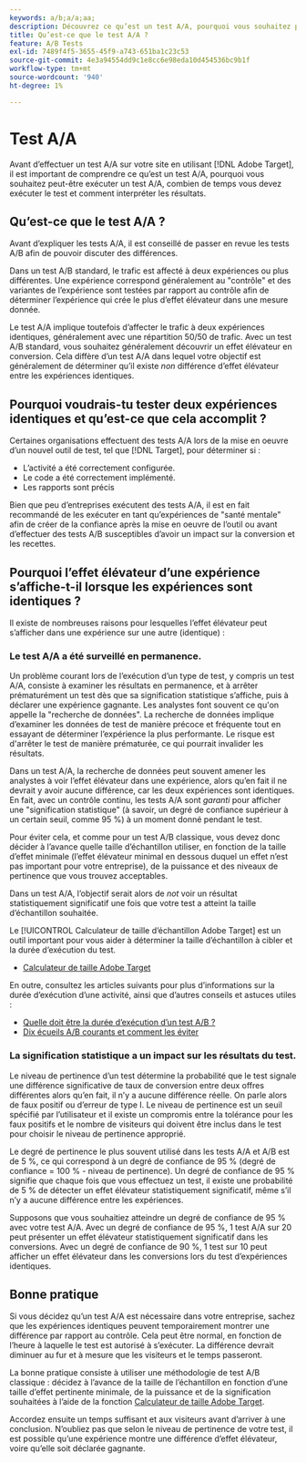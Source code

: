 ```yaml
---
keywords: a/b;a/a;aa;
description: Découvrez ce qu’est un test A/A, pourquoi vous souhaitez peut-être exécuter un test A/A, combien de temps vous devez exécuter le test et comment interpréter les résultats.
title: Qu’est-ce que le test A/A ?
feature: A/B Tests
exl-id: 7489f4f5-3655-45f9-a743-651ba1c23c53
source-git-commit: 4e3a94554dd9c1e8cc6e98eda10d454536bc9b1f
workflow-type: tm+mt
source-wordcount: '940'
ht-degree: 1%

---
```


# Test A/A

Avant d’effectuer un test A/A sur votre site en utilisant [!DNL Adobe Target], il est important de comprendre ce qu’est un test A/A, pourquoi vous souhaitez peut-être exécuter un test A/A, combien de temps vous devez exécuter le test et comment interpréter les résultats.

## Qu’est-ce que le test A/A ?

Avant d’expliquer les tests A/A, il est conseillé de passer en revue les tests A/B afin de pouvoir discuter des différences.

Dans un test A/B standard, le trafic est affecté à deux expériences ou plus différentes. Une expérience correspond généralement au &quot;contrôle&quot; et des variantes de l’expérience sont testées par rapport au contrôle afin de déterminer l’expérience qui crée le plus d’effet élévateur dans une mesure donnée.

Le test A/A implique toutefois d’affecter le trafic à deux expériences identiques, généralement avec une répartition 50/50 de trafic. Avec un test A/B standard, vous souhaitez généralement découvrir un effet élévateur en conversion. Cela diffère d’un test A/A dans lequel votre objectif est généralement de déterminer qu’il existe *non* différence d’effet élévateur entre les expériences identiques.

## Pourquoi voudrais-tu tester deux expériences identiques et qu’est-ce que cela accomplit ?

Certaines organisations effectuent des tests A/A lors de la mise en oeuvre d’un nouvel outil de test, tel que [!DNL Target], pour déterminer si :

* L’activité a été correctement configurée.
* Le code a été correctement implémenté.
* Les rapports sont précis

Bien que peu d’entreprises exécutent des tests A/A, il est en fait recommandé de les exécuter en tant qu’expériences de &quot;santé mentale&quot; afin de créer de la confiance après la mise en oeuvre de l’outil ou avant d’effectuer des tests A/B susceptibles d’avoir un impact sur la conversion et les recettes.

## Pourquoi l’effet élévateur d’une expérience s’affiche-t-il lorsque les expériences sont identiques ?

Il existe de nombreuses raisons pour lesquelles l’effet élévateur peut s’afficher dans une expérience sur une autre (identique) :

### Le test A/A a été surveillé en permanence.

Un problème courant lors de l’exécution d’un type de test, y compris un test A/A, consiste à examiner les résultats en permanence, et à arrêter prématurément un test dès que sa signification statistique s’affiche, puis à déclarer une expérience gagnante. Les analystes font souvent ce qu&#39;on appelle la &quot;recherche de données&quot;. La recherche de données implique d’examiner les données de test de manière précoce et fréquente tout en essayant de déterminer l’expérience la plus performante. Le risque est d&#39;arrêter le test de manière prématurée, ce qui pourrait invalider les résultats.

Dans un test A/A, la recherche de données peut souvent amener les analystes à voir l’effet élévateur dans une expérience, alors qu’en fait il ne devrait y avoir aucune différence, car les deux expériences sont identiques. En fait, avec un contrôle continu, les tests A/A sont _garanti_ pour afficher une &quot;signification statistique&quot; (à savoir, un degré de confiance supérieur à un certain seuil, comme 95 %) à un moment donné pendant le test.

Pour éviter cela, et comme pour un test A/B classique, vous devez donc décider à l’avance quelle taille d’échantillon utiliser, en fonction de la taille d’effet minimale (l’effet élévateur minimal en dessous duquel un effet n’est pas important pour votre entreprise), de la puissance et des niveaux de pertinence que vous trouvez acceptables.

Dans un test A/A, l’objectif serait alors de *not* voir un résultat statistiquement significatif une fois que votre test a atteint la taille d’échantillon souhaitée.

Le [!UICONTROL Calculateur de taille d’échantillon Adobe Target] est un outil important pour vous aider à déterminer la taille d’échantillon à cibler et la durée d’exécution du test.

* [Calculateur de taille Adobe Target](/help/c-activities/t-test-ab/sample-size-determination.md#section_6B8725BD704C4AFE939EF2A6B6E834E6)

En outre, consultez les articles suivants pour plus d’informations sur la durée d’exécution d’une activité, ainsi que d’autres conseils et astuces utiles :

* [Quelle doit être la durée d’exécution d’un test A/B ?](/help/c-activities/t-test-ab/sample-size-determination.md)
* [Dix écueils A/B courants et comment les éviter](/help/c-activities/t-test-ab/common-ab-testing-pitfalls.md)

### La signification statistique a un impact sur les résultats du test.

Le niveau de pertinence d’un test détermine la probabilité que le test signale une différence significative de taux de conversion entre deux offres différentes alors qu’en fait, il n’y a aucune différence réelle. On parle alors de faux positif ou d’erreur de type I. Le niveau de pertinence est un seuil spécifié par l’utilisateur et il existe un compromis entre la tolérance pour les faux positifs et le nombre de visiteurs qui doivent être inclus dans le test pour choisir le niveau de pertinence approprié.

Le degré de pertinence le plus souvent utilisé dans les tests A/A et A/B est de 5 %, ce qui correspond à un degré de confiance de 95 % (degré de confiance = 100 % - niveau de pertinence). Un degré de confiance de 95 % signifie que chaque fois que vous effectuez un test, il existe une probabilité de 5 % de détecter un effet élévateur statistiquement significatif, même s’il n’y a aucune différence entre les expériences.

Supposons que vous souhaitiez atteindre un degré de confiance de 95 % avec votre test A/A. Avec un degré de confiance de 95 %, 1 test A/A sur 20 peut présenter un effet élévateur statistiquement significatif dans les conversions. Avec un degré de confiance de 90 %, 1 test sur 10 peut afficher un effet élévateur dans les conversions lors du test d’expériences identiques.

## Bonne pratique

Si vous décidez qu’un test A/A est nécessaire dans votre entreprise, sachez que les expériences identiques peuvent temporairement montrer une différence par rapport au contrôle. Cela peut être normal, en fonction de l’heure à laquelle le test est autorisé à s’exécuter. La différence devrait diminuer au fur et à mesure que les visiteurs et le temps passeront.

La bonne pratique consiste à utiliser une méthodologie de test A/B classique : décidez à l’avance de la taille de l’échantillon en fonction d’une taille d’effet pertinente minimale, de la puissance et de la signification souhaitées à l’aide de la fonction [Calculateur de taille Adobe Target](/help/c-activities/t-test-ab/sample-size-determination.md#section_6B8725BD704C4AFE939EF2A6B6E834E6).

Accordez ensuite un temps suffisant et aux visiteurs avant d’arriver à une conclusion. N’oubliez pas que selon le niveau de pertinence de votre test, il est possible qu’une expérience montre une différence d’effet élévateur, voire qu’elle soit déclarée gagnante.
